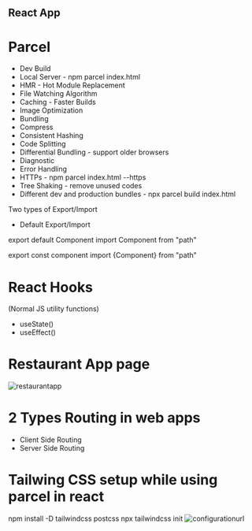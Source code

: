 ## React App

# Parcel
- Dev Build
- Local Server - npm parcel index.html
- HMR - Hot Module Replacement
- File Watching Algorithm
- Caching - Faster Builds
- Image Optimization
- Bundling
- Compress
- Consistent Hashing
- Code Splitting
- Differential Bundling - support older browsers
- Diagnostic
- Error Handling
- HTTPs - npm parcel index.html --https
- Tree Shaking - remove unused codes
- Different dev and production bundles - npx parcel build index.html

Two types of Export/Import

- Default Export/Import

export default Component
import Component from "path"

export const component
import {Component} from "path"

# React Hooks

(Normal JS utility functions)

- useState()
- useEffect()

# Restaurant App page

![restaurantapp](https://github.com/devashishkumar/reactapp/assets/65059534/acffd4db-7d3d-48f1-8ea5-3cdf32792621)

# 2 Types Routing in web apps

- Client Side Routing
- Server Side Routing

# Tailwing CSS setup while using parcel in react

npm install -D tailwindcss postcss
npx tailwindcss init
![configurationurl](https://tailwindcss.com/docs/guides/parcel)
